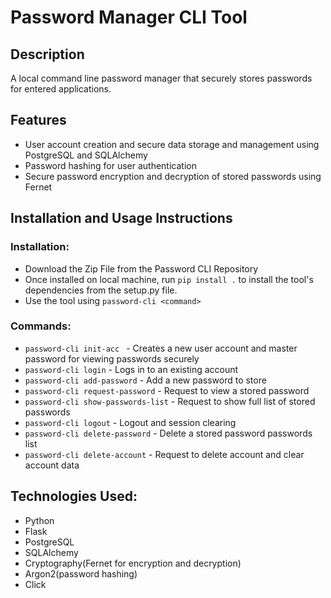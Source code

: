 # Password Manager CLI Tool

## Description
A local command line password manager that securely stores passwords for entered applications.


## Features
- User account creation and secure data storage and management using PostgreSQL and SQLAlchemy
- Password hashing for user authentication
- Secure password encryption and decryption of stored passwords using Fernet




## Installation and Usage Instructions



### Installation:
- Download the Zip File from the Password CLI Repository
- Once installed on local machine, run `pip install .` to install the tool's dependencies from the setup.py file.
- Use the tool using `password-cli <command>` 


### Commands:
- `password-cli init-acc ` - Creates a new user account and master password for viewing passwords securely
- `password-cli login` - Logs in to an existing account
- `password-cli add-password` - Add a new password to store
- `password-cli request-password` - Request to view a stored password
- `password-cli show-passwords-list` - Request to show full list of stored passwords 
- `password-cli logout` - Logout and session clearing
- `password-cli delete-password` - Delete a stored password passwords list
- `password-cli delete-account` - Request to delete account and clear account data


## Technologies Used:
- Python
- Flask
- PostgreSQL
- SQLAlchemy
- Cryptography(Fernet for encryption and decryption)
- Argon2(password hashing)
- Click




